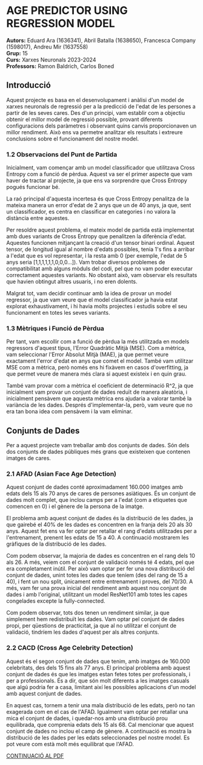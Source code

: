 # AGE PREDICTOR USING REGRESSION MODEL

**Autors:** Eduard Ara (1636341), Abril Batalla (1638650), Francesca Company (1598017), Andreu Mir (1637558)  
**Grup:** 15  
**Curs:** Xarxes Neuronals 2023-2024  
**Professors:** Ramon Baldrich, Carlos Boned  

## Introducció

Aquest projecte es basa en el desenvolupament i anàlisi d'un model de xarxes neuronals de regressió per a la predicció de l'edat de les persones a partir de les seves cares. Des d'un principi, vam establir com a objectiu obtenir el millor model de regressió possible, provant diferents configuracions dels paràmetres i observant quins canvis proporcionaven un millor rendiment. Això ens va permetre analitzar els resultats i extreure conclusions sobre el funcionament del nostre model.

### 1.2 Observacions del Punt de Partida

Inicialment, vam començar amb un model classificador que utilitzava Cross Entropy com a funció de pèrdua. Aquest va ser el primer aspecte que vam haver de tractar al projecte, ja que ens va sorprendre que Cross Entropy pogués funcionar bé.

La raó principal d'aquesta incertesa és que Cross Entropy penalitza de la mateixa manera un error d'edat de 2 anys que un de 40 anys, ja que, sent un classificador, es centra en classificar en categories i no valora la distància entre aquestes.

Per resoldre aquest problema, el mateix model de partida està implementat amb dues variants de Cross Entropy que penalitzen la diferència d'edat. Aquestes funcionen mitjançant la creació d'un tensor binari ordinal. Aquest tensor, de longitud igual al nombre d'edats possibles, tenia 1's fins a arribar a l'edat que es vol representar, i la resta amb 0 (per exemple, l'edat de 5 anys seria [1,1,1,1,1,1,0,0,0...]). Vam trobar diversos problemes de compatibilitat amb alguns mòduls del codi, pel que no vam poder executar correctament aquestes variants. No obstant això, vam observar els resultats que havien obtingut altres usuaris, i no eren dolents.

Malgrat tot, vam decidir continuar amb la idea de provar un model regressor, ja que vam veure que el model classificador ja havia estat explorat exhaustivament, i hi havia molts projectes i estudis sobre el seu funcionament en totes les seves variants.

### 1.3 Mètriques i Funció de Pèrdua

Per tant, vam escollir com a funció de pèrdua la més utilitzada en models regressors d'aquest tipus, l'Error Quadràtic Mitjà (MSE). Com a mètrica, vam seleccionar l'Error Absolut Mitjà (MAE), ja que permet veure exactament l'error d'edat en anys que comet el model. També vam utilitzar MSE com a mètrica, però només ens hi fixàvem en casos d'overfitting, ja que permet veure de manera més clara si aquest existeix i en quin grau.

També vam provar com a mètrica el coeficient de determinació R^2, ja que inicialment vam provar un conjunt de dades reduït de manera aleatòria, i inicialment pensàvem que aquesta mètrica ens ajudaria a valorar també la variància de les dades. Després d'implementar-la, però, vam veure que no era tan bona idea com pensàvem i la vam eliminar.

## Conjunts de Dades

Per a aquest projecte vam treballar amb dos conjunts de dades. Són dels dos conjunts de dades públiques més grans que existeixen que contenen imatges de cares.

### 2.1 AFAD (Asian Face Age Detection)

Aquest conjunt de dades conté aproximadament 160.000 imatges amb edats dels 15 als 70 anys de cares de persones asiàtiques. És un conjunt de dades molt complet, que inclou camps per a l'edat (com a etiquetes que comencen en 0) i el gènere de la persona de la imatge.

El problema amb aquest conjunt de dades és la distribució de les dades, ja que gairebé el 40% de les dades es concentren en la franja dels 20 als 30 anys. Aquest fet ens va fer optar per retallar el rang d'edats utilitzades per a l'entrenament, prenent les edats de 15 a 40. A continuació mostrarem les gràfiques de la distribució de les dades.

Com podem observar, la majoria de dades es concentren en el rang dels 10 als 26. A més, veiem com el conjunt de validació només té 4 edats, pel que era completament inútil. Per això vam optar per fer una nova distribució del conjunt de dades, unint totes les dades que teníem (des del rang de 15 a 40), i fent un nou split, únicament entre entrenament i proves, del 70/30. A més, vam fer una prova inicial del rendiment amb aquest nou conjunt de dades i amb l'original, utilitzant un model ResNet101 amb totes les capes congelades excepte la fully-connected.

Com podem observar, tots dos tenen un rendiment similar, ja que simplement hem redistribuït les dades. Vam optar pel conjunt de dades propi, per qüestions de practicitat, ja que al no utilitzar el conjunt de validació, tindríem les dades d'aquest per als altres conjunts.

### 2.2 CACD (Cross Age Celebrity Detection)

Aquest és el segon conjunt de dades que tenim, amb imatges de 160.000 celebritats, des dels 15 fins als 77 anys. El principal problema amb aquest conjunt de dades és que les imatges estan fetes totes per professionals, i per a professionals. És a dir, que són molt diferents a les imatges casuals que algú podria fer a casa, limitant així les possibles aplicacions d'un model amb aquest conjunt de dades.

En aquest cas, tornem a tenir una mala distribució de les edats, però no tan exagerada com en el cas de l'AFAD. Igualment vam optar per retallar una mica el conjunt de dades, i quedar-nos amb una distribució prou equilibrada, que comprenia edats dels 15 als 68. Cal mencionar que aquest conjunt de dades no inclou el camp de gènere. A continuació es mostra la distribució de les dades per les edats seleccionades pel nostre model. Es pot veure com està molt més equilibrat que l'AFAD.

[CONTINUACIÓ AL PDF](**https://github.com/DCC-UAB/XNAPproject-grup_15/blob/47ac573cdcbd27594ba41bd8dc154e7d203adbe4/Age_Prediction-Grup15.pdf**)

